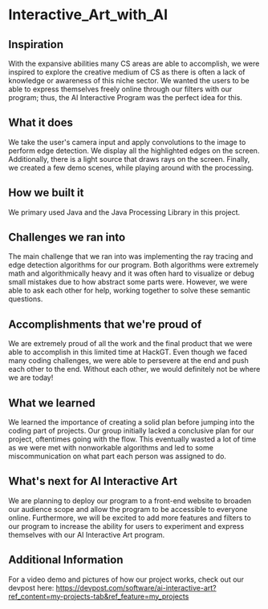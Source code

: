 # Interactive_Art_with_AI

## Inspiration
With the expansive abilities many CS areas are able to accomplish, we were inspired to explore the creative medium of CS as there is often a lack of knowledge or awareness of this niche sector. We wanted the users to be able to express themselves freely online through our filters with our program; thus, the AI Interactive Program was the perfect idea for this.

## What it does
We take the user's camera input and apply convolutions to the image to perform edge detection. We display all the highlighted edges on the screen. Additionally, there is a light source that draws rays on the screen. Finally, we created a few demo scenes, while playing around with the processing.

## How we built it
We primary used Java and the Java Processing Library in this project.

## Challenges we ran into
The main challenge that we ran into was implementing the ray tracing and edge detection algorithms for our program. Both algorithms were extremely math and algorithmically heavy and it was often hard to visualize or debug small mistakes due to how abstract some parts were. However, we were able to ask each other for help, working together to solve these semantic questions.

## Accomplishments that we're proud of
We are extremely proud of all the work and the final product that we were able to accomplish in this limited time at HackGT. Even though we faced many coding challenges, we were able to persevere at the end and push each other to the end. Without each other, we would definitely not be where we are today!

## What we learned
We learned the importance of creating a solid plan before jumping into the coding part of projects. Our group initially lacked a conclusive plan for our project, oftentimes going with the flow. This eventually wasted a lot of time as we were met with nonworkable algorithms and led to some miscommunication on what part each person was assigned to do.

## What's next for AI Interactive Art
We are planning to deploy our program to a front-end website to broaden our audience scope and allow the program to be accessible to everyone online. Furthermore, we will be excited to add more features and filters to our program to increase the ability for users to experiment and express themselves with our AI Interactive Art program.

## Additional Information
For a video demo and pictures of how our project works, check out our devpost here: https://devpost.com/software/ai-interactive-art?ref_content=my-projects-tab&ref_feature=my_projects
